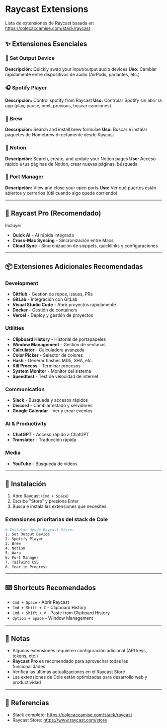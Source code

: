# Raycast Extensions

Lista de extensiones de Raycast basada en <https://colecaccamise.com/stack/raycast>

## ✨ Extensiones Esenciales

### 🎵 Set Output Device

**Descripción:** Quickly swap your input/output audio devices
**Uso:** Cambiar rápidamente entre dispositivos de audio (AirPods, parlantes, etc.)

### 🎧 Spotify Player

**Descripción:** Control spotify from Raycast
**Uso:** Controlar Spotify sin abrir la app (play, pause, next, previous, buscar canciones)

### 🍺 Brew

**Descripción:** Search and install brew formulae
**Uso:** Buscar e instalar paquetes de Homebrew directamente desde Raycast

### 📝 Notion

**Descripción:** Search, create, and update your Notion pages
**Uso:** Acceso rápido a tus páginas de Notion, crear nuevas páginas, búsqueda

### 🔌 Port Manager

**Descripción:** View and close your open ports
**Uso:** Ver qué puertos están abiertos y cerrarlos (útil cuando algo queda corriendo)

---

## 💎 Raycast Pro (Recomendado)

Incluye:

- **Quick AI** - AI rápida integrada
- **Cross-Mac Syncing** - Sincronización entre Macs
- **Cloud Sync** - Sincronización de snippets, quicklinks y configuraciones

---

## 📦 Extensiones Adicionales Recomendadas

### Development

- **GitHub** - Gestión de repos, issues, PRs
- **GitLab** - Integración con GitLab
- **Visual Studio Code** - Abrir proyectos rápidamente
- **Docker** - Gestión de containers
- **Vercel** - Deploy y gestión de proyectos

### Utilities

- **Clipboard History** - Historial de portapapeles
- **Window Management** - Gestión de ventanas
- **Calculator** - Calculadora avanzada
- **Color Picker** - Selector de colores
- **Hash** - Generar hashes MD5, SHA, etc.
- **Kill Process** - Terminar procesos
- **System Monitor** - Monitor del sistema
- **Speedtest** - Test de velocidad de internet

### Communication

- **Slack** - Búsqueda y accesos rápidos
- **Discord** - Cambiar estado y servidores
- **Google Calendar** - Ver y crear eventos

### AI & Productivity

- **ChatGPT** - Acceso rápido a ChatGPT
- **Translator** - Traducción rápida

### Media

- **YouTube** - Búsqueda de videos

---

## 🚀 Instalación

1. Abre Raycast (`Cmd + Space`)
2. Escribe "Store" y presiona Enter
3. Busca e instala las extensiones que necesites

### Extensiones prioritarias del stack de Cole

```bash
# Instalar desde Raycast Store:
1. Set Output Device
2. Spotify Player
3. Brew
4. Notion
5. Warp
6. Port Manager
7. Tailwind CSS
8. Year in Progress
```

---

## ⌨️ Shortcuts Recomendados

- `Cmd + Space` - Abrir Raycast
- `Cmd + Shift + C` - Clipboard History
- `Cmd + Shift + V` - Paste from Clipboard History
- `Option + Space` - Window Management

---

## 📝 Notas

- Algunas extensiones requieren configuración adicional (API keys, tokens, etc.)
- **Raycast Pro** es recomendado para aprovechar todas las funcionalidades
- Verifica las últimas actualizaciones en el Raycast Store
- Las extensiones de Cole están optimizadas para desarrollo web y productividad

---

## 🔗 Referencias

- Stack completo: <https://colecaccamise.com/stack/raycast>
- Raycast Store: <https://www.raycast.com/store>

